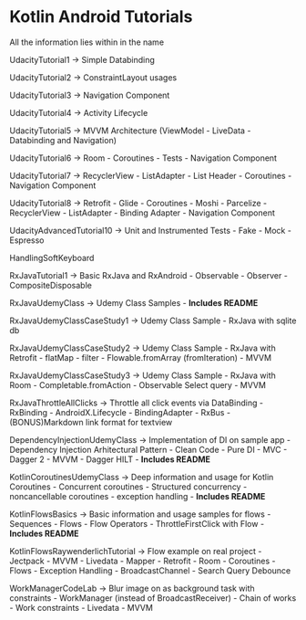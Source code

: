 # Kotlin Android Tutorials
All the information lies within in the name 

UdacityTutorial1 -> Simple Databinding 

UdacityTutorial2 -> ConstraintLayout usages 

UdacityTutorial3 -> Navigation Component

UdacityTutorial4 -> Activity Lifecycle

UdacityTutorial5 -> MVVM Architecture (ViewModel - LiveData - Databinding and Navigation)

UdacityTutorial6 -> Room - Coroutines - Tests - Navigation Component

UdacityTutorial7 -> RecyclerView - ListAdapter - List Header - Coroutines - Navigation Component

UdacityTutorial8 -> Retrofit - Glide - Coroutines - Moshi - Parcelize - RecyclerView - ListAdapter - Binding Adapter - Navigation Component

UdacityAdvancedTutorial10 -> Unit and Instrumented Tests - Fake - Mock - Espresso

HandlingSoftKeyboard

RxJavaTutorial1 -> Basic RxJava and RxAndroid - Observable - Observer - CompositeDisposable

RxJavaUdemyClass -> Udemy Class Samples - **Includes README**

RxJavaUdemyClassCaseStudy1 -> Udemy Class Sample - RxJava with sqlite db

RxJavaUdemyClassCaseStudy2 -> Udemy Class Sample - RxJava with Retrofit - flatMap - filter - Flowable.fromArray (fromIteration) - MVVM

RxJavaUdemyClassCaseStudy3 -> Udemy Class Sample - RxJava with Room - Completable.fromAction - Observable Select query - MVVM

RxJavaThrottleAllClicks -> Throttle all click events via DataBinding - RxBinding - AndroidX.Lifecycle - BindingAdapter - RxBus - (BONUS)Markdown link format for textview

DependencyInjectionUdemyClass -> Implementation of DI on sample app - Dependency Injection Arhitectural Pattern - Clean Code - Pure DI - MVC - Dagger 2 - MVVM - Dagger HILT - **Includes README**

KotlinCoroutinesUdemyClass -> Deep information and usage for Kotlin Coroutines - Concurrent coroutines - Structured concurrency - noncancellable coroutines - exception handling - **Includes README**

KotlinFlowsBasics -> Basic information and usage samples for flows - Sequences - Flows - Flow Operators - ThrottleFirstClick with Flow - **Includes README**

KotlinFlowsRaywenderlichTutorial -> Flow example on real project - Jectpack - MVVM - Livedata - Mapper - Retrofit - Room - Coroutines - Flows - Exception Handling - BroadcastChannel - Search Query Debounce

WorkManagerCodeLab -> Blur image on as background task with constraints - WorkManager (instead of BroadcastReceiver) - Chain of works - Work constraints - Livedata - MVVM  